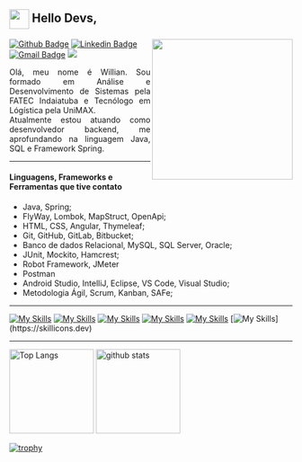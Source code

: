 <!-- Título -->
## <img width="35px" align="center" src="https://raw.githubusercontent.com/coderjojo/coderjojo/master/img/github.gif"> Hello Devs,

<!-- Imagem -->
<p>
<img  width="250px" align="right" src="https://media3.giphy.com/media/v1.Y2lkPTc5MGI3NjExZHR1c3F0N3Voc2hzdnlzZ2VmanFmaWhpemRuaXc3NHVldHV5NnhwcyZlcD12MV9pbnRlcm5hbF9naWZfYnlfaWQmY3Q9Zw/PI3QGKFN6XZUCMMqJm/giphy.webp">
</p>

<!-- Contato -->
  [![Github Badge](https://img.shields.io/badge/-Github-000?style=flat-square&logo=Github&logoColor=white&link=https://github.com/Willianf-Silva)](https://github.com/Willianf-Silva)   [![Linkedin Badge](https://img.shields.io/badge/-LinkedIn-blue?style=flat-square&logo=Linkedin&logoColor=white&link=https://www.linkedin.com/in/willianferreirasilva/)](https://www.linkedin.com/in/willianferreirasilva/)   [![Gmail Badge](https://img.shields.io/badge/-Gmail-c14438?style=flat-square&logo=Gmail&logoColor=white&link=mailto:willian.ferreira.da.silva@gmail.com)](mailto:willian.ferreira.da.silva@gmail.com)   ![](https://komarev.com/ghpvc/?username=Willianf-Silva&label=Profile%20Views&color=0e75b6&&style=flat)
  
<!-- Perfil -->
<p align="justify">
Olá, meu nome é Willian. Sou formado em Análise e Desenvolvimento de Sistemas pela FATEC Indaiatuba e Tecnólogo em Lógística pela UniMAX.
</br>
Atualmente estou atuando como desenvolvedor backend, me aprofundando na linguagem Java, SQL e Framework Spring.
</p>

----
#### Linguagens, Frameworks e Ferramentas que tive contato

- Java, Spring;
- FlyWay, Lombok, MapStruct, OpenApi;
- HTML, CSS, Angular, Thymeleaf;
- Git, GitHub, GitLab, Bitbucket;
- Banco de dados Relacional, MySQL, SQL Server, Oracle;
- JUnit, Mockito, Hamcrest;
- Robot Framework, JMeter
- Postman
- Android Studio, IntelliJ, Eclipse, VS Code, Visual Studio;
- Metodologia Ágil, Scrum, Kanban, SAFe;

----
[![My Skills](https://skillicons.dev/icons?i=java,maven,spring)](https://skillicons.dev)
[![My Skills](https://skillicons.dev/icons?i=angular,css,html,bootstrap)](https://skillicons.dev)
[![My Skills](https://skillicons.dev/icons?i=py,gherkin,selenium)](https://skillicons.dev)
[![My Skills](https://skillicons.dev/icons?i=git,github,gitlab)](https://skillicons.dev)
[![My Skills](https://skillicons.dev/icons?i=eclipse,idea,visualstudio,vscode)](https://skillicons.dev)
[![My Skills](https://skillicons.dev/icons?i=aws,bitbucket,mysql,postman,)](https://skillicons.dev)

----
<!-- Painel com as linguagens de programação mais utilizadas-->
<p align="left"> 
  <img alt="Top Langs" height="150px" src="https://github-readme-stats.vercel.app/api/top-langs/?username=Willianf-Silva&layout=compact&show_icons=true&theme=onedark&hide_title=true&hide=scss,css,html" />
  <img alt="github stats" height="150px" src="https://github-readme-stats.vercel.app/api?username=Willianf-Silva&theme=onedark&show_icons=ture&hide=stars&hide_title=true" />
</p>

[![trophy](https://github-profile-trophy.vercel.app/?username=Willianf-Silva&theme=onedark)](https://github.com/ekonuma/github-profile-trophy)


<!--
**Willianf-Silva/Willianf-Silva** is a ✨ _special_ ✨ repository because its `README.md` (this file) appears on your GitHub profile.

Here are some ideas to get you started:

- 🔭 I’m currently working on ...
- 🌱 I’m currently learning ...
- 👯 I’m looking to collaborate on ...
- 🤔 I’m looking for help with ...
- 💬 Ask me about ...
- 📫 How to reach me: ...
- 😄 Pronouns: ...
- ⚡ Fun fact: ...
-->

